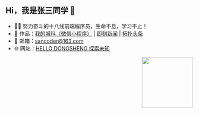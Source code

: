 ## Hi，我是张三同学 👋 

- 👨‍🚀 努力奋斗的十八线前端程序员，生命不息，学习不止！
- 🎨 作品：<a href="#" target="_blank">我的城科（微信小程序）</a> | <a href="https://jknews.scoder.cc" target="_blank">即刻新闻</a> | <a href="http://m.toutiao.scoder.cc" target="_blank">拓扑头条</a>
- 💬 邮箱：sancoder@163.com
- 🌐 网站：<a target="_blank" href="https://www.scoder.cc">HELLO DONGSHENG 探索未知</a>



<img align="right" height="137px" src="https://github-readme-stats.vercel.app/api/top-langs/?username=zhangsantx&hide_title=true&hide_border=true&layout=compact&bg_color=0,73FA79,73FDFF,D783FF&theme=graywhite&locale=cn" />
